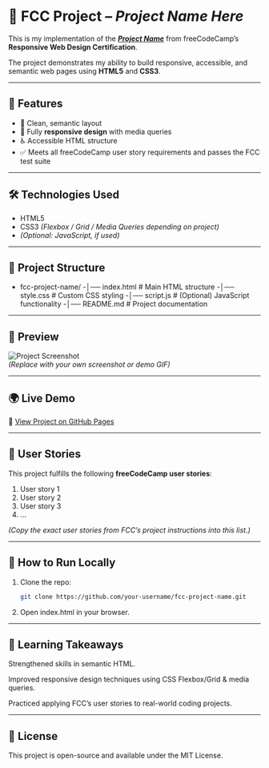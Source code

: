 # 📘 FCC Project – *Project Name Here*  

This is my implementation of the **[*Project Name*](https://www.freecodecamp.org/learn/)** from freeCodeCamp’s **Responsive Web Design Certification**.  

The project demonstrates my ability to build responsive, accessible, and semantic web pages using **HTML5** and **CSS3**.  

---

## 🚀 Features  

- 🎨 Clean, semantic layout  
- 📱 Fully **responsive design** with media queries  
- ♿ Accessible HTML structure  
- ✅ Meets all freeCodeCamp user story requirements and passes the FCC test suite  

---

## 🛠️ Technologies Used  

- HTML5  
- CSS3 *(Flexbox / Grid / Media Queries depending on project)*  
- *(Optional: JavaScript, if used)*  

---

## 📂 Project Structure 
- fcc-project-name/ 
-│── index.html     # Main HTML structure 
-│── style.css      # Custom CSS styling 
-│── script.js      # (Optional) JavaScript functionality 
-│── README.md      # Project documentation
---

## 📸 Preview  

![Project Screenshot](./assets/screenshot.png)  
*(Replace with your own screenshot or demo GIF)*  

---

## 🌍 Live Demo  

🔗 [View Project on GitHub Pages](https://your-username.github.io/fcc-project-name/)  

---

## 📑 User Stories  

This project fulfills the following **freeCodeCamp user stories**:  

1. User story 1  
2. User story 2  
3. User story 3  
4. …  

*(Copy the exact user stories from FCC’s project instructions into this list.)*  

---

## 📌 How to Run Locally  

1. Clone the repo:  
   ```bash
   git clone https://github.com/your-username/fcc-project-name.git

2. Open index.html in your browser.

---

## 🎯 Learning Takeaways

Strengthened skills in semantic HTML.

Improved responsive design techniques using CSS Flexbox/Grid & media queries.

Practiced applying FCC’s user stories to real-world coding projects.


---

## 📝 License

This project is open-source and available under the MIT License.
